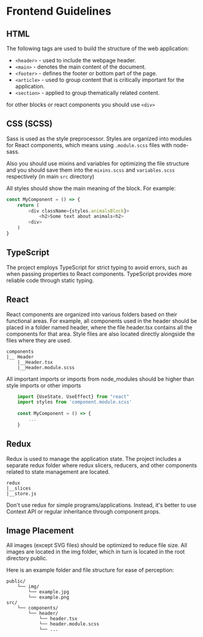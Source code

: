 # Frontend Guidelines

## HTML

The following tags are used to build the structure of the web application:
- ```<header>``` - used to include the webpage header.
- ```<main>``` - denotes the main content of the document.
- ```<footer>``` - defines the footer or bottom part of the page.
- ```<article>``` - used to group content that is critically important for the application.
- ```<section>``` - applied to group thematically related content.

for other blocks or react components you should use ```<div>```

## CSS (SCSS)

Sass is used as the style preprocessor. Styles are organized into modules for React components, which means using ```.module.scss``` files with node-sass.

Also you should use mixins and variables for optimizing the file structure and you should save them into the ```mixins.scss``` and ```variables.scss``` respectively (in main ```src``` directory)

All styles should show the main meaning of the block. For example:

```Javascript
const MyComponent = () => {
    return (
        <div className={styles.animalsBlock}>
            <h2>Some text about animals<h2>
        <div>
    )
}
```

## TypeScript

The project employs TypeScript for strict typing to avoid errors, such as when passing properties to React components. TypeScript provides more reliable code through static typing.

## React

React components are organized into various folders based on their functional areas. For example, all components used in the header should be placed in a folder named header, where the file header.tsx contains all the components for that area. Style files are also located directly alongside the files where they are used.

```
components
|__ Header
    |__Header.tsx
    |__Header.module.scss
```

All important imports or imports from node_modules should be higher than style imports or other imports

```Javascript
    import {UseState, UseEffect} from "react"
    import styles from 'component.module.scss'
    
    const MyComponent = () => {
        ...
    }
```

## Redux

Redux is used to manage the application state. The project includes a separate redux folder where redux slicers, reducers, and other components related to state management are located.

```
redux
|__slices
|__store.js
```

Don't use redux for simple programs/applications. Instead, it's better to use Context API or regular inheritance through component props.

## Image Placement

All images (except SVG files) should be optimized to reduce file size. All images are located in the img folder, which in turn is located in the root directory public.

Here is an example folder and file structure for ease of perception:

```
public/
    └── img/
        └── example.jpg
        └── example.png
src/
    └── components/
        └── header/
            └── header.tsx
            └── header.module.scss
            └── ...
```